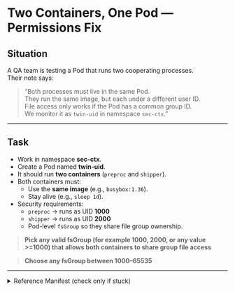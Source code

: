 # Two Containers, One Pod — Permissions Fix

## Situation

A QA team is testing a Pod that runs two cooperating processes.  
Their note says:

> “Both processes must live in the same Pod.  
> They run the same image, but each under a different user ID.  
> File access only works if the Pod has a common group ID.  
> We monitor it as `twin-uid` in namespace `sec-ctx`.”

---

## Task

- Work in namespace **sec-ctx**.  
- Create a Pod named **twin-uid**.  
- It should run **two containers** (`preproc` and `shipper`).  
- Both containers must:
  - Use the **same image** (e.g., `busybox:1.36`).  
  - Stay alive (e.g., `sleep 1d`).  
- Security requirements:
  - `preproc` → runs as UID **1000**  
  - `shipper` → runs as UID **2000**  
  - Pod-level `fsGroup` so they share file group ownership.
 
    
> **Pick any valid fsGroup (for example 1000, 2000, or any value >=1000) that allows both containers to share group file access**

> **Choose any fsGroup between 1000–65535**

---


<details> <summary>Reference Manifest (check only if stuck)</summary>
  
```yaml
apiVersion: v1
kind: Pod
metadata:
  name: twin-uid
  namespace: sec-ctx
spec:
  securityContext:
    fsGroup: 3000
  containers:
  - name: preproc
    image: busybox:1.36
    securityContext:
      runAsUser: 1000
    command: ["sh","-c","sleep 1d"]
  - name: shipper
    image: busybox:1.36
    securityContext:
      runAsUser: 2000
    command: ["sh","-c","sleep 1d"]
```

</details>
